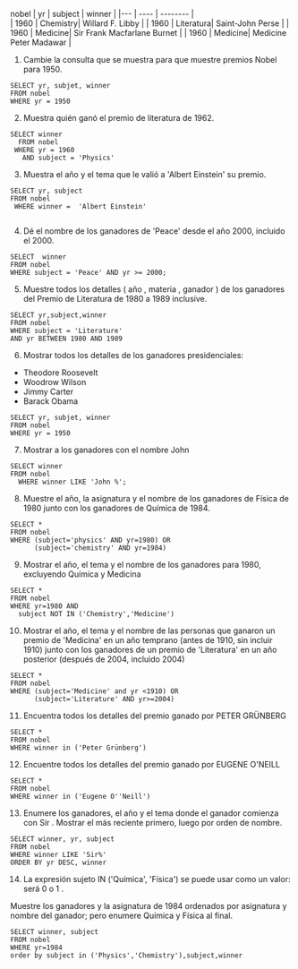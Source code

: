 
nobel
| yr	| subject |	winner |
 |--- | ---- | -------- |     
| 1960	| Chemistry|		Willard F. Libby | 
| 1960	| Literatura| Saint-John Perse |
| 1960	| Medicine|	Sir Frank Macfarlane Burnet |
| 1960	| Medicine|	Medicine	Peter Madawar |  


  
1. Cambie la consulta que se muestra para que muestre premios Nobel para 1950.

~~~
SELECT yr, subjet, winner
FROM nobel
WHERE yr = 1950
~~~


2. Muestra quién ganó el premio de literatura de 1962.

~~~
SELECT winner
  FROM nobel
 WHERE yr = 1960
   AND subject = 'Physics'
~~~


3. Muestra el año y el tema que le valió a 'Albert Einstein' su premio.

~~~
SELECT yr, subject
FROM nobel
 WHERE winner =  'Albert Einstein' 
   
~~~


4. Dé el nombre de los ganadores de 'Peace' desde el año 2000, incluido el 2000.

~~~
SELECT  winner
FROM nobel
WHERE subject = 'Peace' AND yr >= 2000;
~~~


5. Muestre todos los detalles ( año , materia , ganador ) de los ganadores del Premio de Literatura de 1980 a 1989 inclusive.

~~~
SELECT yr,subject,winner
FROM nobel
WHERE subject = 'Literature'
AND yr BETWEEN 1980 AND 1989
~~~


6. Mostrar todos los detalles de los ganadores presidenciales:

- Theodore Roosevelt
- Woodrow Wilson
- Jimmy Carter
- Barack Obama

~~~
SELECT yr, subjet, winner
FROM nobel
WHERE yr = 1950
~~~


7. Mostrar a los ganadores con el nombre John

~~~
SELECT winner 
FROM nobel
  WHERE winner LIKE 'John %';
~~~


8. Muestre el año, la asignatura y el nombre de los ganadores de Física de 1980 junto con los ganadores de Química de 1984.
~~~
SELECT *
FROM nobel
WHERE (subject='physics' AND yr=1980) OR
      (subject='chemistry' AND yr=1984)
~~~

9. Mostrar el año, el tema y el nombre de los ganadores para 1980, excluyendo Química y Medicina

~~~
SELECT *
FROM nobel
WHERE yr=1980 AND
  subject NOT IN ('Chemistry','Medicine')

~~~

10. Mostrar el año, el tema y el nombre de las personas que ganaron un premio de 'Medicina' en un año temprano (antes de 1910, sin incluir 1910) junto con los ganadores de un premio de 'Literatura' en un año posterior (después de 2004, incluido 2004)

~~~
SELECT *
FROM nobel 
WHERE (subject='Medicine' and yr <1910) OR
      (subject='Literature' AND yr>=2004)
~~~

11. Encuentra todos los detalles del premio ganado por PETER GRÜNBERG

~~~
SELECT *
FROM nobel 
WHERE winner in ('Peter Grünberg')
~~~

12. Encuentre todos los detalles del premio ganado por EUGENE O'NEILL

~~~
SELECT *
FROM nobel 
WHERE winner in ('Eugene O''Neill')
~~~

13. Enumere los ganadores, el año y el tema donde el ganador comienza con Sir . Mostrar el más reciente primero, luego por orden de nombre.

~~~
SELECT winner, yr, subject
FROM nobel 
WHERE winner LIKE 'Sir%'
ORDER BY yr DESC, winner
~~~

14. La expresión sujeto IN ('Química', 'Física') se puede usar como un valor: será 0 o 1 .

Muestre los ganadores y la asignatura de 1984 ordenados por asignatura y nombre del ganador; pero enumere Química y Física al final.

~~~
SELECT winner, subject
FROM nobel
WHERE yr=1984 
order by subject in ('Physics','Chemistry'),subject,winner
~~~
